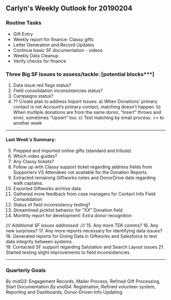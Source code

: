 ## Carlyn's Weekly Outlook for 20190204
### Routine Tasks
* Gift Entry
* Weekly report for finance: Classy gifts
* Letter Generation and Record Updates
* Continue basic SF documentation - videos
* Weekly Data Cleanup
* Verify checks for finance

### Three Big SF Issues to assess/tackle: [potential blocks***]
1. Data issue red flags status?
2. Field consolidation inconsistencies status?
3. Campaigns status?
4. ?? Create plan to address Import Issues: a) When Donations’ primary contact is not Account’s primary contact, matching doesn’t happen.  b) When multiple donations are from the same donor, “Insert” throws and error, sometimes “Upsert” too.  c) Test matching by email process. >> to another week

- - - -
#### Last Week's Summary:
5. Prepped and imported online gifts (standard and tribute)
6. Which video guides? 
7. Any Classy tickets? 
8. Follow up with Classy support ticket regarding address fields from Supporters VS Attendees not available for the Donation Reports. 
9. Extracted remaining Giftworks notes and DonorDrive data regarding walk captains.
10. Exported Giftworks archive data. 
11. Gathered more feedback from case managers for Contact Info Field Consolidation
12. Status of field inconsistency testing?
13. Streamlined picklist behavior for “XX” Donation field
14. Monthly report for development: Extra donor recognition


*/// Additional SF issues addressed: ///*
15. Any more TEK comms?
16. Any new surprises?
17. Any more reports necessary for identifying data issues?
18. Generated reports for Giving Data in Giftworks and Salesforce to test data integrity between systems.  
19. Contacted SF support regarding Salutation and Search Layout issues
21. Started testing slight improvements to field inconsistencies.


- - - -
### Quarterly Goals
*By midQ3:* Engagement Records, Mailer Process, Refined Gift Processing, Start Documentation
*By endQ4:* Registration, Refined volunteer system, Reporting and Dashboards, Donor-Driven Info Updating
<!--stackedit_data:
eyJoaXN0b3J5IjpbMTQ5MTk0NTE0NF19
-->